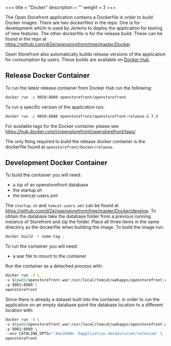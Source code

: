 +++
title = "Docker"
description = ""
weight = 3
+++

The Open Storefront application contains a Dockerfile in order to build Docker images. There are two dockerfiles in the repo. One is for development which is used by Jenkins to deploy the application for testing of new features. The other dockerfile is for the release build. These can be found in the repo at https://github.com/di2e/openstorefront/tree/master/Docker.

Open Storefront also automatically builds release versions of the application for consumption by users.  These builds are available on [Docker Hub](http://hub.docker.com).

## Release Docker Container

To run the latest release container from Docker Hub run the following:

```bash
docker run -p 9050:8080 openstorefront/openstorefront
```

To run a specific version of the application run:

```bash
docker run -p 9050:8080 openstorefront/openstorefront:release-2.7.3
```

For available tags for the Docker container please see https://hub.docker.com/r/openstorefront/openstorefront/tags/

The only thing required to build the release docker container is the dockerfile found at `openstorefront/Docker/release`.

## Development Docker Container

To build the container you will need:

- a zip of an openstorefront database
- the startup.sh
- the tomcat-users.xml

The `startup.sh` and `tomcat-users.xml` can be found at https://github.com/di2e/openstorefront/tree/master/Docker/develop. To obtain the database take the database folder from a previous running instance of Storefront and zip the folder. Place all three items in the same directory as the dockerfile when building the image. To build the image run:

```bash
docker build -t some-tag .
```

To run the container you will need:

- a war file to mount to the container

Run the container as a detached process with:

```bash
docker run -d \
-v $(pwd)/openstorefront.war:/usr/local/tomcat/webapps/openstorefront.war \
-p 8081:8080 \
openstorefront
```

Since there is already a dataset built into the container, in order to run the application on an empty database point the database location to a different location with:

```bash
docker run -d \
-v $(pwd)/openstorefront.war:/usr/local/tomcat/webapps/openstorefront.war \
-p 8081:8080 \
--env CATALINA_OPTS="-Xmx2048m -Dapplication.datadir=/var/selenium" \
openstorefront
```